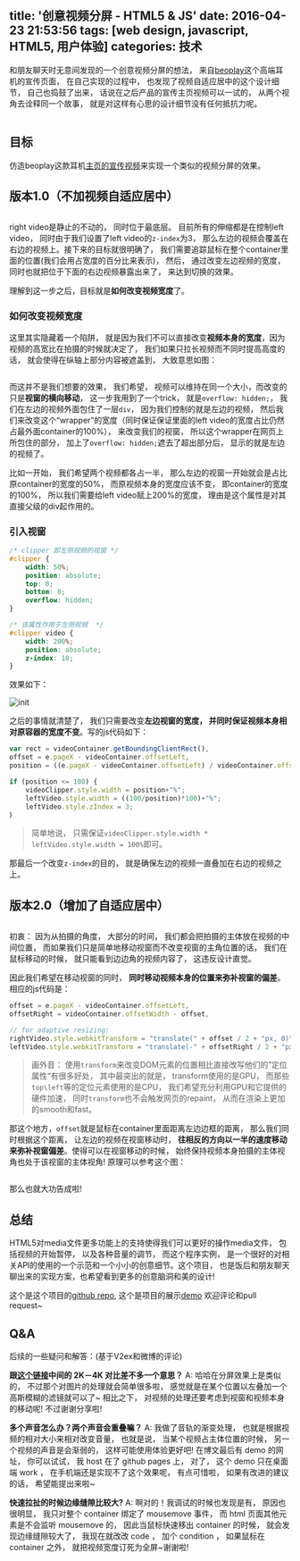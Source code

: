 title: '创意视频分屏 - HTML5 & JS'
date: 2016-04-23 21:53:56
tags: [web design, javascript, HTML5, 用户体验]
categories: 技术
---

和朋友聊天时无意间发现的一个创意视频分屏的想法， 来自[beoplay](http://www.beoplay.com/products/beoplayh7?_ga=1.127614725.969767543.1461077943#at-a-glance)这个高端耳机的宣传页面， 在自己实现的过程中， 也发现了视频自适应居中的这个设计细节， 自己也捣鼓了出来， 话说在之后产品的宣传主页视频可以一试的， 从两个视角去诠释同一个故事， 就是对这样有心思的设计细节没有任何抵抗力呢。

<!-- more -->

<img src="https://dl.dropboxusercontent.com/s/09k1efohvmdkphu/beoplay%20demo.gif?dl=0" alt="" style="display: block; margin: 0 auto;">

## 目标

仿造beoplay这款耳机[主页的宣传视频](http://www.beoplay.com/products/beoplayh7?_ga=1.127614725.969767543.1461077943#video)来实现一个类似的视频分屏的效果。

## 版本1.0（不加视频自适应居中）

<img src="https://dl.dropboxusercontent.com/s/zppojylzfsyk6in/screensplit1.0.gif?dl=0" alt=""  style="display: block; margin: 0 auto;">

right video是静止的不动的， 同时位于最底层。 目前所有的伸缩都是在控制left video， 同时由于我们设置了left video的`z-index`为3， 那么左边的视频会覆盖在右边的视频上。接下来的目标就很明确了， 我们需要追踪鼠标在整个container里面的位置(我们会用占宽度的百分比来表示)， 然后， 通过改变左边视频的宽度， 同时也就把位于下面的右边视频暴露出来了， 来达到切换的效果。

理解到这一步之后，目标就是**如何改变视频宽度**了。

### 如何改变视频宽度

这里其实隐藏着一个陷阱， 就是因为我们不可以直接改变**视频本身的宽度**，因为视频的高宽比在拍摄的时候就决定了， 我们如果只拉长视频而不同时提高高度的话， 就会使得在纵轴上部分内容被遮盖到， 大致意思如图：

<img src="http://ww2.sinaimg.cn/large/c5ee78b5gw1f37ixae23nj219e0oe77a.jpg" alt="" style="display: block; margin: 0 auto;">

而这并不是我们想要的效果， 我们希望， 视频可以维持在同一个大小，而改变的只是**视窗的横向移动**，
这一步我用到了一个trick， 就是`overflow: hidden;`， 我们在左边的视频外面包住了一层`div`， 因为我们控制的就是左边的视频， 然后我们来改变这个“wrapper”的宽度（同时保证保证里面的left video的宽度占比仍然占最外面container的100%）， 来改变我们的视窗， 所以这个wrapper在网页上所包住的部分， 加上了`overflow: hidden;`遮去了超出部分后， 显示的就是左边的视频了。

比如一开始， 我们希望两个视频都各占一半， 那么左边的视窗一开始就会是占比原container的宽度的50%， 而原视频本身的宽度应该不变， 即container的宽度的100%， 所以我们需要给left video赋上200%的宽度， 理由是这个属性是对其直接父级的div起作用的。

### 引入视窗

```css
/* clipper 即左侧视频的视窗 */
#clipper {
	width: 50%;
	position: absolute;
	top: 0;
	bottom: 0;
	overflow: hidden;
}

/* 该属性作用于左侧视频  */
#clipper video {
	width: 200%;
	position: absolute;
	z-index: 10;
}
```

效果如下：

![init](http://ww2.sinaimg.cn/large/c5ee78b5gw1f37j53tshej21a20o643j.jpg)

之后的事情就清楚了， 我们只需要改变**左边视窗的宽度， 并同时保证视频本身相对原容器的宽度不变**。写的js代码如下：

```javascript
var rect = videoContainer.getBoundingClientRect(),
offset = e.pageX - videoContainer.offsetLeft,
position = ((e.pageX - videoContainer.offsetLeft) / videoContainer.offsetWidth) * 100;

if (position <= 100) {
	videoClipper.style.width = position+"%";
	leftVideo.style.width = ((100/position)*100)+"%";
	leftVideo.style.zIndex = 3;
｝
```

> 简单地说， 只需保证`videoClipper.style.width * leftVideo.style.width = 100%`即可。

那最后一个改变`z-index`的目的， 就是确保左边的视频一直叠加在右边的视频之上。

## 版本2.0（增加了自适应居中）

<img src="https://dl.dropboxusercontent.com/s/8y6fr3ib87yz9h7/screensplit2.0.gif?dl=0" alt="" style="display: block; margin: 0 auto;">

初衷： 因为从拍摄的角度， 大部分的时间， 我们都会把拍摄的主体放在视频的中间位置， 而如果我们只是简单地移动视窗而不改变视窗的主角位置的话， 我们在鼠标移动的时候， 就只能看到边边角的视频内容了， 这违反设计直觉。

因此我们希望在移动视窗的同时， **同时移动视频本身的位置来弥补视窗的偏差**。相应的js代码是：

```javascript
offset = e.pageX - videoContainer.offsetLeft,
offsetRight = videoContainer.offsetWidth - offset,

// for adaptive resizing:
rightVideo.style.webkitTransform = "translate(" + offset / 2 + "px, 0)";
leftVideo.style.webkitTransform = "translate(-" + offsetRight / 2 + "px, 0)";
```

> 画外音： 使用`transform`来改变DOM元素的位置相比直接改写他们的”定位属性“有很多好处， 其中最突出的就是， transform使用的是GPU， 而那些`top\left`等的定位元素使用的是CPU， 我们希望充分利用GPU和它提供的硬件加速， 同时`transform`也不会触发网页的repaint， 从而在渲染上更加的smooth和fast。

那这个地方，`offset`就是鼠标在container里面距离左边边框的距离， 那么我们同时根据这个距离， 让左边的视频在视窗移动时， **往相反的方向以一半的速度移动来弥补视窗偏差**。使得可以在视窗移动的时候， 始终保持视频本身拍摄的主体视角也处于该视窗的主体视角! 原理可以参考这个图：

<img src="https://dl.dropboxusercontent.com/s/t99wbc4n3s8c4r7/screensplit3.0.gif?dl=0" alt="" style="display: block; margin: 0 auto;">

那么也就大功告成啦!

## 总结

HTML5对media文件更多功能上的支持使得我们可以更好的操作media文件， 包括视频的开始暂停， 以及各种音量的调节， 而这个程序实例， 是一个很好的对相关API的使用的一个示范和一个小小的创意细节。这个项目， 也是饭后和朋友聊天聊出来的实现方案，也希望看到更多的创意脑洞和美的设计!

这个是这个项目的[github repo](https://github.com/chocoluffy/screen-split-video), 这个是项目的展示[demo](http://chocoluffy.com/screen-split-video/) 欢迎评论和pull request~

## Q&A

后续的一些疑问和解答：(基于V2ex和微博的评论)

**跟[这个链接](http://www.mi.com/hezi3s/ )中间的 2K－4K 对比差不多一个意思？**
A: 哈哈在分屏效果上是类似的， 不过那个对图片的处理就会简单很多啦， 感觉就是在某个位置以左叠加一个高斯模糊的滤镜就可以了~ 相比之下， 对视频的处理还要考虑到视窗和视频本身的移动呢! 不过谢谢分享啦!

**多个声音怎么办？两个声音会重叠嘛？**
A: 我做了音轨的渐变处理， 也就是根据视频的相对大小来相对改变音量， 也就是说， 当某个视频占主体位置的时候， 另一个视频的声音是会渐弱的， 这样可能使用体验更好吧! 在博文最后有 demo 的网址， 你可以试试， 我 host 在了 github pages 上， 对了， 这个 demo 只在桌面端 work ， 在手机端还是实现不了这个效果呢， 有点可惜啦， 如果有改进的建议的话， 希望能提出来啦~

**快速拉扯的时候边缘缝隙比较大?**
A: 啊对的！我调试的时候也发现是有， 原因也很明显， 我只对整个 container 绑定了 mousemove 事件， 而 html 页面其他元素是不会监听 mousemove 的， 因此当鼠标快速移出 container 的时候， 就会发现边缘缝隙较大了， 我现在就改改 code ， 加个 condition ， 如果鼠标在 container 之外， 就把视频宽度订死为全屏~谢谢啦!
